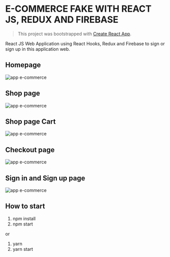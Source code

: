 # E-COMMERCE FAKE WITH REACT JS, REDUX AND FIREBASE

> This project was bootstrapped with [Create React App](https://github.com/facebook/create-react-app).

React JS Web Application using React Hooks, Redux and Firebase to sign or sign up in this application web.

## Homepage

  ![app e-commerce](https://github.com/Vinicius-A-R/react-ecommerce/blob/master/public/ecommerce-1.png?raw=true)

## Shop page

  ![app e-commerce](https://github.com/Vinicius-A-R/react-ecommerce/blob/master/public/ecommerce-2.png?raw=true)

## Shop page Cart

  ![app e-commerce](https://github.com/Vinicius-A-R/react-ecommerce/blob/master/public/ecommerce-4.png?raw=true)

## Checkout page

  ![app e-commerce](https://github.com/Vinicius-A-R/react-ecommerce/blob/master/public/ecommerce-5.png?raw=true)

## Sign in and Sign up page
  
  ![app e-commerce](https://github.com/Vinicius-A-R/react-ecommerce/blob/master/public/ecommerce-3.png?raw=true)

## How to start

1. npm install
2. npm start

or

1. yarn
2. yarn start
